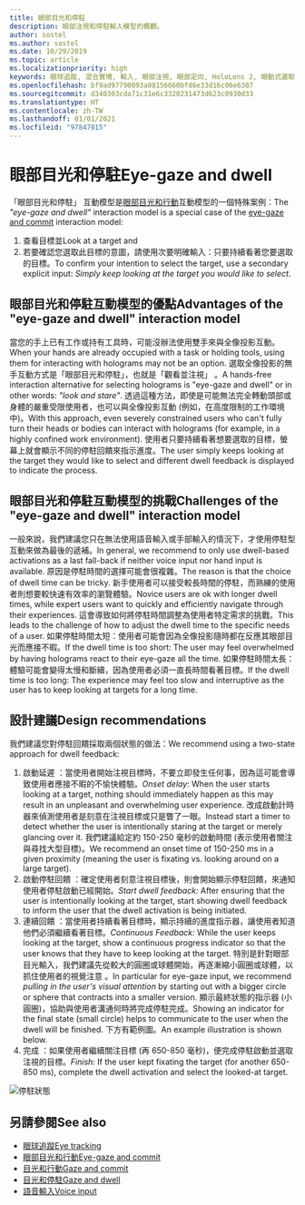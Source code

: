 ```yaml
---
title: 眼部目光和停駐
description: 眼部注視和停駐輸入模型的概觀。
author: sostel
ms.author: sostel
ms.date: 10/29/2019
ms.topic: article
ms.localizationpriority: high
keywords: 眼球追蹤, 混合實境, 輸入, 眼部注視, 眼部定向, HoloLens 2, 眼動式選取, Dwell, 混合實境頭戴式裝置, windows 混合實境頭戴式裝置, 虛擬實境頭戴式裝置, HoloLens, MRTK, 混合實境工具組, 設計
ms.openlocfilehash: bf9ad97790093a08156660bfd6e33d16c06e6387
ms.sourcegitcommit: d340303cda71c31e6c3320231473d623c0930d33
ms.translationtype: HT
ms.contentlocale: zh-TW
ms.lasthandoff: 01/01/2021
ms.locfileid: "97847815"
---
```

# <a name="eye-gaze-and-dwell"></a><span data-ttu-id="cf2e0-104">眼部目光和停駐</span><span class="sxs-lookup"><span data-stu-id="cf2e0-104">Eye-gaze and dwell</span></span>

<span data-ttu-id="cf2e0-105">「眼部目光和停駐」  互動模型是[眼部目光和行動](gaze-and-commit.md)互動模型的一個特殊案例：</span><span class="sxs-lookup"><span data-stu-id="cf2e0-105">The _"eye-gaze and dwell"_ interaction model is a special case of the [eye-gaze and commit](gaze-and-commit.md) interaction model:</span></span>
1. <span data-ttu-id="cf2e0-106">查看目標並</span><span class="sxs-lookup"><span data-stu-id="cf2e0-106">Look at a target and</span></span> 
2. <span data-ttu-id="cf2e0-107">若要確認您選取此目標的意圖，請使用次要明確輸入：只要持續看著您要選取的目標。</span><span class="sxs-lookup"><span data-stu-id="cf2e0-107">To confirm your intention to select the target, use a secondary explicit input: _Simply keep looking at the target you would like to select_.</span></span>

## <a name="advantages-of-the-eye-gaze-and-dwell-interaction-model"></a><span data-ttu-id="cf2e0-108">眼部目光和停駐互動模型的優點</span><span class="sxs-lookup"><span data-stu-id="cf2e0-108">Advantages of the "eye-gaze and dwell" interaction model</span></span> 

<span data-ttu-id="cf2e0-109">當您的手上已有工作或持有工具時，可能沒辦法使用雙手來與全像投影互動。</span><span class="sxs-lookup"><span data-stu-id="cf2e0-109">When your hands are already occupied with a task or holding tools, using them for interacting with holograms may not be an option.</span></span>
<span data-ttu-id="cf2e0-110">選取全像投影的無手互動方式是「眼部目光和停駐」，也就是「觀看並注視」  。</span><span class="sxs-lookup"><span data-stu-id="cf2e0-110">A hands-free interaction alternative for selecting holograms is "eye-gaze and dwell" or in other words: _"look and stare"_.</span></span> <span data-ttu-id="cf2e0-111">透過這種方法，即使是可能無法完全轉動頭部或身體的嚴重受限使用者，也可以與全像投影互動 (例如，在高度限制的工作環境中)。</span><span class="sxs-lookup"><span data-stu-id="cf2e0-111">With this approach, even severely constrained users who can't fully turn their heads or bodies can interact with holograms (for example, in a highly confined work environment).</span></span>
<span data-ttu-id="cf2e0-112">使用者只要持續看著想要選取的目標，螢幕上就會顯示不同的停駐回饋來指示進度。</span><span class="sxs-lookup"><span data-stu-id="cf2e0-112">The user simply keeps looking at the target they would like to select and different dwell feedback is displayed to indicate the process.</span></span>

## <a name="challenges-of-the-eye-gaze-and-dwell-interaction-model"></a><span data-ttu-id="cf2e0-113">眼部目光和停駐互動模型的挑戰</span><span class="sxs-lookup"><span data-stu-id="cf2e0-113">Challenges of the "eye-gaze and dwell" interaction model</span></span>

<span data-ttu-id="cf2e0-114">一般來說，我們建議您只在無法使用語音輸入或手部輸入的情況下，才使用停駐型互動來做為最後的遞補。</span><span class="sxs-lookup"><span data-stu-id="cf2e0-114">In general, we  recommend to only use dwell-based activations as a last fall-back if neither voice input nor hand input is available.</span></span> <span data-ttu-id="cf2e0-115">原因是停駐時間的選擇可能會很複雜。</span><span class="sxs-lookup"><span data-stu-id="cf2e0-115">The reason is that the choice of dwell time can be tricky.</span></span> <span data-ttu-id="cf2e0-116">新手使用者可以接受較長時間的停駐，而熟練的使用者則想要較快速有效率的瀏覽體驗。</span><span class="sxs-lookup"><span data-stu-id="cf2e0-116">Novice users are ok with longer dwell times, while expert users want to quickly and efficiently navigate through their experiences.</span></span> <span data-ttu-id="cf2e0-117">這會導致如何將停駐時間調整為使用者特定需求的挑戰。</span><span class="sxs-lookup"><span data-stu-id="cf2e0-117">This leads to the challenge of how to adjust the dwell time to the specific needs of a user.</span></span>
<span data-ttu-id="cf2e0-118">如果停駐時間太短：使用者可能會因為全像投影隨時都在反應其眼部目光而應接不暇。</span><span class="sxs-lookup"><span data-stu-id="cf2e0-118">If the dwell time is too short: The user may feel overwhelmed by having holograms react to their eye-gaze all the time.</span></span> <span data-ttu-id="cf2e0-119">如果停駐時間太長：體驗可能會變得太慢和斷續，因為使用者必須一直長時間看著目標。</span><span class="sxs-lookup"><span data-stu-id="cf2e0-119">If the dwell time is too long: The experience may feel too slow and interruptive as the user has to keep looking at targets for a long time.</span></span>

## <a name="design-recommendations"></a><span data-ttu-id="cf2e0-120">設計建議</span><span class="sxs-lookup"><span data-stu-id="cf2e0-120">Design recommendations</span></span>

<span data-ttu-id="cf2e0-121">我們建議您對停駐回饋採取兩個狀態的做法：</span><span class="sxs-lookup"><span data-stu-id="cf2e0-121">We recommend using a two-state approach for dwell feedback:</span></span>
1. <span data-ttu-id="cf2e0-122">啟動延遲  ：當使用者開始注視目標時，不要立即發生任何事，因為這可能會導致使用者應接不暇的不愉快體驗。</span><span class="sxs-lookup"><span data-stu-id="cf2e0-122">*Onset delay*: When the user starts looking at a target, nothing should immediately happen as this may result in an unpleasant and overwhelming user experience.</span></span> <span data-ttu-id="cf2e0-123">改成啟動計時器來偵測使用者是刻意在注視目標或只是瞥了一眼。</span><span class="sxs-lookup"><span data-stu-id="cf2e0-123">Instead start a timer to detect whether the user is intentionally staring at the target or merely glancing over it.</span></span>
<span data-ttu-id="cf2e0-124">我們建議給定約 150-250 毫秒的啟動時間 (表示使用者關注與尋找大型目標)。</span><span class="sxs-lookup"><span data-stu-id="cf2e0-124">We recommend an onset time of 150-250 ms in a given proximity (meaning the user is fixating vs. looking around on a large target).</span></span>  
2. <span data-ttu-id="cf2e0-125">啟動停駐回饋  ：確定使用者刻意注視目標後，則會開始顯示停駐回饋，來通知使用者停駐啟動已經開始。</span><span class="sxs-lookup"><span data-stu-id="cf2e0-125">*Start dwell feedback:* After ensuring that the user is intentionally looking at the target, start showing dwell feedback to inform the user that the dwell activation is being initiated.</span></span> 
3. <span data-ttu-id="cf2e0-126">連續回饋  ：當使用者持續看著目標時，顯示持續的進度指示器，讓使用者知道他們必須繼續看著目標。</span><span class="sxs-lookup"><span data-stu-id="cf2e0-126">*Continuous Feedback:* While the user keeps looking at the target, show a continuous progress indicator so that the user knows that they have to keep looking at the target.</span></span> <span data-ttu-id="cf2e0-127">特別是針對眼部目光輸入，我們建議先從較大的圓圈或球體開始，再逐漸縮小圓圈或球體，以抓住使用者的視覺注意  。</span><span class="sxs-lookup"><span data-stu-id="cf2e0-127">In particular for eye-gaze input, we recommend _pulling in the user's visual attention_ by starting out with a bigger circle or sphere that contracts into a smaller version.</span></span> <span data-ttu-id="cf2e0-128">顯示最終狀態的指示器 (小圓圈)，協助與使用者溝通何時將完成停駐完成。</span><span class="sxs-lookup"><span data-stu-id="cf2e0-128">Showing an indicator for the final state (small circle) helps to communicate to the user when the dwell will be finished.</span></span> <span data-ttu-id="cf2e0-129">下方有範例圖。</span><span class="sxs-lookup"><span data-stu-id="cf2e0-129">An example illustration is shown below.</span></span> 
4. <span data-ttu-id="cf2e0-130">完成  ：如果使用者繼續關注目標 (再 650-850 毫秒)，便完成停駐啟動並選取注視的目標。</span><span class="sxs-lookup"><span data-stu-id="cf2e0-130">*Finish:* If the user kept fixating the target (for another 650-850 ms), complete the dwell activation and select the looked-at target.</span></span>

![停駐狀態](images/eyes_dwellstate_recommendation.png)<br>

## <a name="see-also"></a><span data-ttu-id="cf2e0-132">另請參閱</span><span class="sxs-lookup"><span data-stu-id="cf2e0-132">See also</span></span>
* [<span data-ttu-id="cf2e0-133">眼球追蹤</span><span class="sxs-lookup"><span data-stu-id="cf2e0-133">Eye tracking</span></span>](eye-tracking.md)
* [<span data-ttu-id="cf2e0-134">眼部目光和行動</span><span class="sxs-lookup"><span data-stu-id="cf2e0-134">Eye-gaze and commit</span></span>](gaze-and-commit-eyes.md)
* [<span data-ttu-id="cf2e0-135">目光和行動</span><span class="sxs-lookup"><span data-stu-id="cf2e0-135">Gaze and commit</span></span>](gaze-and-commit.md)
* [<span data-ttu-id="cf2e0-136">目光和停駐</span><span class="sxs-lookup"><span data-stu-id="cf2e0-136">Gaze and dwell</span></span>](gaze-and-dwell.md)
* [<span data-ttu-id="cf2e0-137">語音輸入</span><span class="sxs-lookup"><span data-stu-id="cf2e0-137">Voice input</span></span>](../out-of-scope/voice-design.md)
